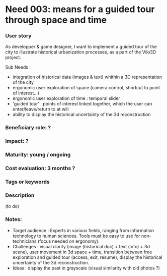 # Need 003: means for a guided tour through space and time

### User story
As developper & game designer, I want to implement a guided tour of the city to illustrate historical urbanization processes, as a part of the Vilo3D project. 

Sub Needs :
* integration of historical data (images & text) whithin a 3D representation of the city
* ergonomic user exploration of space (camera control, shortcut to point of interest...)
* ergonomic user exploration of time : temporal slider 
* 'guided tour' : points of interest linked together, which the user can enter/leave/return to at will
* ability to display the historical uncertainty of the 3d reconstruction

### Beneficiary role: ?

### Impact: ?

### Maturity: young / ongoing

### Cost evaluation: 3 months ?

### Tags or keywords

### Description

(to do)

### Notes:

* Target audience : Experts in various fields, ranging from information technology to human sciences. Tools must be easy to use for non-technicians (focus needed on ergonomy).
* Challenges : visual clarity (image (historical doc) + text (info) + 3d scene), user movement in 3d space + time, transition between free exploration and guided tour (access, exit, resume), display the historical uncertainty of the 3d reconstruction.
* Ideas : display the past in grayscale (visual similarity with old photos ?)
